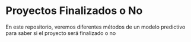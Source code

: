 # Proyectos Finalizados o No
En este repositorio, veremos diferentes métodos de un modelo predictivo para saber si el proyecto será finalizado o no
